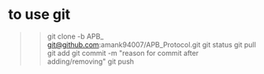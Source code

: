 # to use git 

>> git clone -b APB_<username> git@github.com:amank94007/APB_Protocol.git
>> git status
>> git pull
>> git add <filename>
>> git commit -m "reason for commit after adding/removing"
>> git push
